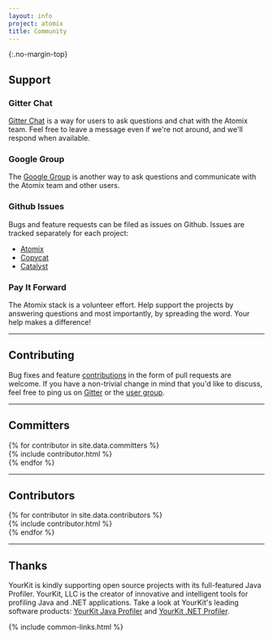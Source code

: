 ```yaml
---
layout: info
project: atomix
title: Community
---
```


{:.no-margin-top}
<div class="community">
  <div class="row">
    <div class="col-sm-3">
      <h2 id="support">Support</h2>
    </div>
    <div class="col-sm-9">
      <div class="row">
        <div class="col-sm-6">
          <h3>Gitter Chat</h3>
          <p><a href="https://gitter.im/atomix/atomix">Gitter Chat</a> is a way for users to ask questions and chat with the Atomix team. Feel free to leave a message even if we're not around, and we'll respond when available.</p>
        </div>
        <div class="col-sm-6">
          <h3>Google Group</h3>
          <p>The <a href="https://groups.google.com/forum/#!forum/atomixio">Google Group</a> is another way to ask questions and communicate with the Atomix team and other users.</p>
        </div>
      </div>
      <div class="row">
        <div class="col-sm-6">
          <h3>Github Issues</h3>
          <p>Bugs and feature requests can be filed as issues on Github. Issues are tracked separately for each project:</p>
          <ul>
            <li><a href="https://github.com/atomix/atomix/issues">Atomix</a></li>
            <li><a href="https://github.com/atomix/copycat/issues">Copycat</a></li>
            <li><a href="https://github.com/atomix/catalyst/issues">Catalyst</a></li>
          </ul>
        </div>
        <div class="col-sm-6">
          <h3>Pay It Forward</h3>
          <p>The Atomix stack is a volunteer effort. Help support the projects by answering questions and most importantly, by spreading the word. Your help makes a difference!</p>
        </div>
      </div>
    </div>
  </div>
  <hr>
  <div class="row">
    <div class="col-sm-3">
      <h2 id="#contributing">Contributing</h2>
    </div>
    <div class="col-sm-9">
      <p>Bug fixes and feature <a href="https://github.com/atomix">contributions</a> in the form of pull requests are welcome. If you have a non-trivial change in mind that you'd like to discuss, feel free to ping us on <a href="https://gitter.im/atomix/atomix">Gitter</a> or the <a href="https://groups.google.com/forum/#!forum/atomixio">user group</a>.</p>
    </div>
  </div>
  <hr>
  <div class="row">
    <div class="col-sm-3">
      <h2 id="committers">Committers</h2>
    </div>
    <div class="col-sm-9">
      <div class="row">
  {% for contributor in site.data.committers %}
        <div class="col-sm-4">
  {% include contributor.html %}
        </div>
  {% endfor %}
      </div>
    </div>
  </div>
  <hr>
  <div class="row">
    <div class="col-sm-3">
      <h2 id="contributors">Contributors</h2>
    </div>
    <div class="col-sm-9">
      <div class="row">
  {% for contributor in site.data.contributors %}
        <div class="col-sm-4">
  {% include contributor.html %}
        </div>
  {% endfor %}
      </div>
    </div>
  </div>
  <hr>
  <div class="row">
    <div class="col-sm-3">
      <h2 id="thanks">Thanks</h2>
    </div>
    <div class="col-sm-9">
      <p>
        YourKit is kindly supporting open source projects with its full-featured Java Profiler.
        YourKit, LLC is the creator of innovative and intelligent tools for profiling
        Java and .NET applications. Take a look at YourKit's leading software products:
        <a href="http://www.yourkit.com/java/profiler/index.jsp">YourKit Java Profiler</a> and
        <a href="http://www.yourkit.com/.net/profiler/index.jsp">YourKit .NET Profiler</a>.
      </p>
    </div>
  </div>
</div>

{% include common-links.html %}